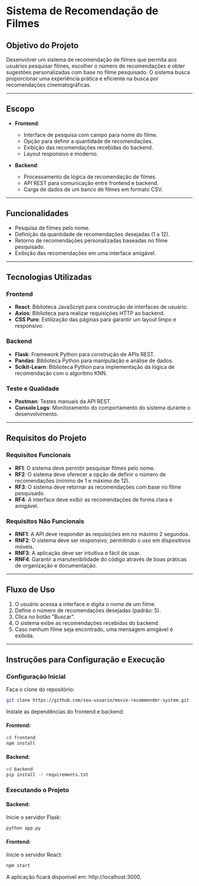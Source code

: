 # Sistema de Recomendação de Filmes

## Objetivo do Projeto
Desenvolver um sistema de recomendação de filmes que permita aos usuários pesquisar filmes, escolher o número de recomendações e obter sugestões personalizadas com base no filme pesquisado. O sistema busca proporcionar uma experiência prática e eficiente na busca por recomendações cinematográficas.

---

## Escopo
- **Frontend**:
  - Interface de pesquisa com campo para nome do filme.
  - Opção para definir a quantidade de recomendações.
  - Exibição das recomendações recebidas do backend.
  - Layout responsivo e moderno.

- **Backend**:
  - Processamento da lógica de recomendação de filmes.
  - API REST para comunicação entre frontend e backend.
  - Carga de dados de um banco de filmes em formato CSV.

---

## Funcionalidades
- Pesquisa de filmes pelo nome.
- Definição da quantidade de recomendações desejadas (1 a 12).
- Retorno de recomendações personalizadas baseadas no filme pesquisado.
- Exibição das recomendações em uma interface amigável.

---

## Tecnologias Utilizadas

### **Frontend**
- **React**: Biblioteca JavaScript para construção de interfaces de usuário.
- **Axios**: Biblioteca para realizar requisições HTTP ao backend.
- **CSS Puro**: Estilização das páginas para garantir um layout limpo e responsivo.

### **Backend**
- **Flask**: Framework Python para construção de APIs REST.
- **Pandas**: Biblioteca Python para manipulação e análise de dados.
- **Scikit-Learn**: Biblioteca Python para implementação da lógica de recomendação com o algoritmo KNN.

### **Teste e Qualidade**
- **Postman**: Testes manuais da API REST.
- **Console Logs**: Monitoramento do comportamento do sistema durante o desenvolvimento.

---

## Requisitos do Projeto

### **Requisitos Funcionais**
- **RF1**: O sistema deve permitir pesquisar filmes pelo nome.
- **RF2**: O sistema deve oferecer a opção de definir o número de recomendações (mínimo de 1 e máximo de 12).
- **RF3**: O sistema deve retornar as recomendações com base no filme pesquisado.
- **RF4**: A interface deve exibir as recomendações de forma clara e amigável.

### **Requisitos Não Funcionais**
- **RNF1**: A API deve responder às requisições em no máximo 2 segundos.
- **RNF2**: O sistema deve ser responsivo, permitindo o uso em dispositivos móveis.
- **RNF3**: A aplicação deve ser intuitiva e fácil de usar.
- **RNF4**: Garantir a manutenibilidade do código através de boas práticas de organização e documentação.

---

## Fluxo de Uso
1. O usuário acessa a interface e digita o nome de um filme.
2. Define o número de recomendações desejadas (padrão: 5).
3. Clica no botão "Buscar".
4. O sistema exibe as recomendações recebidas do backend.
5. Caso nenhum filme seja encontrado, uma mensagem amigável é exibida.

---

## Instruções para Configuração e Execução

### **Configuração Inicial**
Faça o clone do repositório:
```bash
git clone https://github.com/seu-usuario/movie-recommender-system.git
```
Instale as dependências do frontend e backend:
#### **Frontend:**
```bash
cd frontend
npm install
```
#### **Backend:**
```bash
cd backend
pip install -r requirements.txt
```

### **Executando o Projeto**
#### **Backend:**
Inicie o servidor Flask:
```bash
python app.py
```

#### **Frontend:**
Inicie o servidor React:
```bash
npm start
```

A aplicação ficará disponível em: http://localhost:3000.